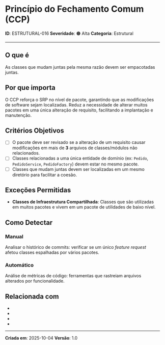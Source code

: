 # Princípio do Fechamento Comum (CCP)

**ID**: ESTRUTURAL-016
**Severidade**: 🟠 Alta
**Categoria**: Estrutural

---

## O que é

As classes que mudam juntas pela mesma razão devem ser empacotadas juntas.

## Por que importa

O CCP reforça o SRP no nível de pacote, garantindo que as modificações de software sejam localizadas. Reduz a necessidade de alterar muitos pacotes em uma única alteração de requisito, facilitando a implantação e manutenção.

## Critérios Objetivos

- [ ] O pacote deve ser revisado se a alteração de um requisito causar modificações em mais de **3** arquivos de classes/módulos não relacionados.
- [ ] Classes relacionadas a uma única entidade de domínio (ex: `Pedido`, `PedidoService`, `PedidoFactory`) devem estar no mesmo pacote.
- [ ] Classes que mudam juntas devem ser localizadas em um mesmo diretório para facilitar a coesão.

## Exceções Permitidas

- **Classes de Infraestrutura Compartilhada**: Classes que são utilizadas em muitos pacotes e vivem em um pacote de utilidades de baixo nível.

## Como Detectar

### Manual

Analisar o histórico de commits: verificar se um único *feature request* afetou classes espalhadas por vários pacotes.

### Automático

Análise de métricas de código: ferramentas que rastreiam arquivos alterados por funcionalidade.

## Relacionada com

- [COMPORTAMENTAL-010]: reforça (SRP)
- [ESTRUTURAL-015]: complementa (Coesão de Pacotes)
- [ESTRUTURAL-007]: reforça (Limite de Linhas)
- [ESTRUTURAL-017]: complementa (CRP)

---

**Criada em**: 2025-10-04
**Versão**: 1.0
